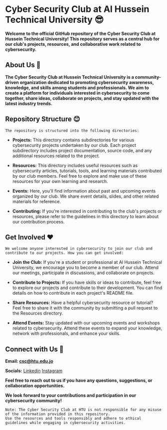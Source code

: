 # Cyber Security Club at Al Hussein Technical University 😎

**Welcome to the official GitHub repository of the Cyber Security Club at Hussein Technical University! 
This repository serves as a central hub for our club's projects, resources, and collaborative work related to cybersecurity.**

## About Us 🙂

**The Cyber Security Club at Hussein Technical University is a community-driven organization dedicated to promoting cybersecurity awareness, knowledge, and skills among students and professionals. 
We aim to create a platform for individuals interested in cybersecurity to come together, share ideas, collaborate on projects, and stay updated with the latest industry trends.**

## Repository Structure 😊

```
The repository is structured into the following directories:
```

- **Projects:** This directory contains subdirectories for various cybersecurity projects undertaken by our club. Each project subdirectory includes project documentation, source code, and any additional resources related to the project.

- **Resources:** This directory includes useful resources such as cybersecurity articles, tutorials, tools, and learning materials contributed by our club members. Feel free to explore and make use of these resources for your own learning and research.

- **Events:** Here, you'll find information about past and upcoming events organized by our club. We share event details, slides, and other related materials for reference.

- **Contributing:** If you're interested in contributing to the club's projects or resources, please refer to the guidelines in this directory to learn about our contribution process.

## Get Involved ❤️

```
We welcome anyone interested in cybersecurity to join our club and contribute to our projects. How you can get involved:
```

- **Join the Club:** If you're a student or professional at Al Hussein Technical University, we encourage you to become a member of our club. Attend our meetings, participate in discussions, and collaborate on projects.

- **Contribute to Projects:** If you have skills or ideas to contribute, feel free to explore our projects and contribute to their development. You can find details on how to contribute in each project's README file.

- **Share Resources:** Have a helpful cybersecurity resource or tutorial? Feel free to share it with the community by submitting a pull request to the Resources directory.

- **Attend Events:** Stay updated with our upcoming events and workshops related to cybersecurity. Attend these events to expand your knowledge, network with professionals, and enhance your skills.

## Connect with Us 🤳

**Email: csc@htu.edu.jo**

**Socials:**
[Linkedin](https://www.linkedin.com/company/csc-htu/)
[Instagram](https://www.instagram.com/csc_htu/)

**Feel free to reach out to us if you have any questions, suggestions, or collaboration opportunities.**

**We look forward to your contributions and participation in our cybersecurity community!**

```
Note: The Cyber Security Club at HTU is not responsible for any misuse of the information provided in this repository.
Use the resources and tools responsibly and adhere to ethical guidelines while engaging in cybersecurity activities.
```
